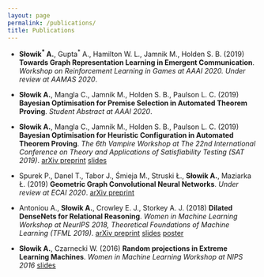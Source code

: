 ```yaml
---
layout: page
permalink: /publications/
title: Publications
---
```


* **Słowik<sup>\*</sup> A.**, Gupta<sup>\*</sup> A., Hamilton W. L., Jamnik M., Holden S. B. (2019) **Towards Graph Representation Learning in Emergent Communication**. *Workshop on Reinforcement Learning in Games at AAAI 2020. Under review at AAMAS 2020*.

* **Słowik A.**, Mangla C., Jamnik M., Holden S. B., Paulson L. C. (2019) **Bayesian Optimisation for Premise Selection in Automated Theorem Proving**. *Student Abstract at AAAI 2020*. 

* **Słowik A.**, Mangla C., Jamnik M., Holden S. B., Paulson L. C. (2019) **Bayesian Optimisation for Heuristic Configuration in Automated Theorem Proving**. *The 6th Vampire Workshop at The 22nd International Conference on Theory and Applications of Satisfiability Testing (SAT 2019)*. [arXiv preprint](https://arxiv.org/pdf/1909.09137.pdf) [slides](https://www.dropbox.com/s/f3jb7z7bqrv2b3v/bo_lisbon.pdf?dl=0)

* Spurek P., Danel T., Tabor J., Śmieja M., Struski Ł., **Słowik A.**, Maziarka Ł. (2019) **Geometric Graph Convolutional Neural Networks**. *Under review at ECAI 2020*. [arXiv preprint](https://arxiv.org/pdf/1909.05310.pdf)

* Antoniou A., **Słowik A.**, Crowley E. J., Storkey A. J. (2018) **Dilated DenseNets for Relational Reasoning**. *Women in Machine Learning Workshop at NeurIPS 2018, Theoretical Foundations of Machine Learning (TFML 2019)*. [arXiv preprint](https://arxiv.org/pdf/1811.00410.pdf) [slides](https://www.dropbox.com/s/agauohqy2gw436n/AI_lunch.pdf?dl=0) [poster](https://www.dropbox.com/s/8wucj3reyj2anlp/dil_poster.pdf?dl=0)

* **Słowik A.**, Czarnecki W. (2016) **Random projections in Extreme Learning Machines**. *Women in Machine Learning Workshop at NIPS 2016* [slides](https://www.dropbox.com/s/9lnlz8ny3qch7ej/Extreme_Learning_Machines-2.pdf?dl=0)

    
    



